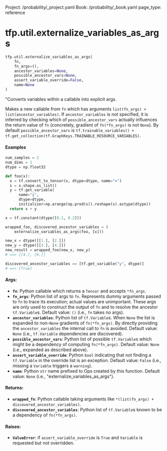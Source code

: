 Project: /probability/_project.yaml
Book: /probability/_book.yaml
page_type: reference
<div itemscope itemtype="http://developers.google.com/ReferenceObject">
<meta itemprop="name" content="tfp.util.externalize_variables_as_args" />
</div>

# tfp.util.externalize_variables_as_args

``` python
tfp.util.externalize_variables_as_args(
    fn,
    fn_args=(),
    ancestor_variables=None,
    possible_ancestor_vars=None,
    assert_variable_override=False,
    name=None
)
```

"Converts variables within a callable into explicit args.

Makes a new callable from `fn` which has arguments `list(fn_args) +
list(ancestor_variables)`. If `ancestor_variables` is not specified, it is
inferred by checking which of `possible_ancestor_vars` actually influences the
return value of `fn` (concretely, gradient of `fn(*fn_args)` is not `None`).
By default `possible_ancestor_vars` is `tf.trainable_variables() +
tf.get_collection(tf.GraphKeys.TRAINABLE_RESOURCE_VARIABLES)`.

#### Examples

```python
num_samples = 2
num_dims = 1
dtype = np.float32

def foo(x):
  x = tf.convert_to_tensor(x, dtype=dtype, name="x")
  s = x.shape.as_list()
  y = tf.get_variable(
      name="y",
      dtype=dtype,
      initializer=np.arange(np.prod(s)).reshape(s).astype(dtype))
  return x + y

x = tf.constant(dtype([0.1, 0.2]))

wrapped_foo, discovered_ancestor_variables = (
    externalize_variables_as_args(foo, [x]))

new_x = dtype([[1.], [2.]])
new_y = dtype([[3.], [4.]])
new_result = wrapped_foo(new_x, new_y)
# ==> [[4.], [6.]]

discovered_ancestor_variables == [tf.get_variable("y", dtype)]
# ==> [True]
```

#### Args:

* <b>`fn`</b>: Python callable which returns a `Tensor` and accepts `*fn_args`.
* <b>`fn_args`</b>: Python list of args to `fn`. Represents dummy arguments passed to
    `fn` to trace its execution; actual values are unimportant. These args are
    only used to construct the output of `fn` and to resolve the ancestor
    `tf.Variable`s.
    Default value: `()` (i.e., `fn` takes no args).
* <b>`ancestor_variables`</b>: Python list of `tf.Variable`s. When `None` the list is
    expanded to non-`None` gradients of `fn(*fn_args)`. By directly providing
    the `ancestor_variables` the internal call to `fn` is avoided.
    Default value: `None` (i.e., `tf.Variable` dependencies are discovered).
* <b>`possible_ancestor_vars`</b>: Python list of possible `tf.Variable`s which might
    be a dependency of computing `fn(*fn_args)`.
    Default value: `None` (i.e., expanded as described above).
* <b>`assert_variable_override`</b>: Python `bool` indicating that not finding a
    `tf.Variable` in the override list is an exception.
    Default value: `False` (i.e., missing a `Variable` triggers a `warning`).
* <b>`name`</b>: Python `str` name prefixed to Ops created by this function.
    Default value: `None` (i.e., "externalize_variables_as_args").


#### Returns:

* <b>`wrapped_fn`</b>: Python callable taking arguments like
    `*(list(fn_args) + discovered_ancestor_variables)`.
* <b>`discovered_ancestor_variables`</b>: Python list of `tf.Variable`s known to be a
    dependency of `fn(*fn_args)`.


#### Raises:

* <b>`ValueError`</b>: if `assert_variable_override` is `True` and `Variable` is
    requested but not overridden.